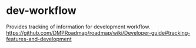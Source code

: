 # dev-workflow
Provides tracking of information for development workflow.  https://github.com/DMPRoadmap/roadmap/wiki/Developer-guide#tracking-features-and-development
